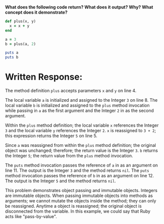 **What does the following code return? What does it output? Why? What concept does it demonstrate?**

```ruby
def plus(x, y)
  x = x + y
end

a = 3
b = plus(a, 2)

puts a
puts b
```
# Written Response:

The method definition `plus` accepts parameters `x` and `y` on line 4.

The local variable `a` is initialized and assigned to the Integer `3` on line 8. The local variable `b` is initialized and assigned to the `plus` method invocation while passing in `a` as the first argument and the Integer `2` in as the second argument.

Within the `plus` method definition; the local variable `x` references the Integer `3` and the local variable `y` references the Integer `2`.
`x` is reassigned to `3 + 2`; this expression returns the Integer `5` on line 5.

Since `a` was reassigned from within the `plus` method definition; the original object was unchanged; therefore; the return value is the Integer `3`.
`b` returns the Integer `5`; the return value from the `plus` method invocation.

The `puts` method invocation passes the reference of `a` in as an argument on line 11. The output is the Integer `3` and the method returns `nil`.
The `puts` method invocation passes the reference of `b` in as an argument on line 12. The output is the Integer `5` and the method returns `nil`.

This problem demonstrates object passing and immutable objects. Integers are immutable objects. When passing immutable objects into methods as arguments; we cannot mutate the objects inside the method; they can only be reassigned. Anytime a object is reassigned; the original object is disconnected from the variable. In this example, we could say that Ruby acts like "pass-by-value".

